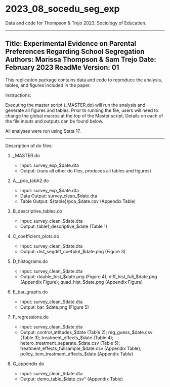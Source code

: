 # 2023_08_socedu_seg_exp

Data and code for Thompson &amp; Trejo 2023, Sociology of Education.

----------------------------------------------------------------------------------
Title: Experimental Evidence on Parental Preferences Regarding School Segregation
Authors: Marissa Thompson & Sam Trejo 
Date: February 2023
ReadMe Version: 01 
----------------------------------------------------------------------------------

This replication package contains data and code to reproduce the analysis, tables, 
and figures included in the paper. 

Instructions: 

Executing the master script (_MASTER.do) will run the analysis and generate all figures and tables. 
Prior to running the file, users will need to change the global macros at the top of the 
Master script. Details on each of the file inputs and outputs can be found below. 

All analyses were run using Stata 17. 

----------------------------------------------------------------------------------

Description of do files: 

1. _MASTER.do
	* Input: survey_exp_$date.dta
	* Output: (runs all other do files, produces all tables and figures) 

2. A__pca_tabA2.do 
	* Input: survey_exp_$date.dta
	* Data Output: survey_clean_$date.dta
	* Table Output:	${table}/pca_$date.csv (Appendix Table)		

3. B_descriptive_tables.do
	* Input: survey_clean_$date.dta
	* Output: table1_descriptive_$date (Table 1)	

4. C_coefficient_plots.do
	* Input: survey_clean_$date.dta
	* Output: dist_segdiff_coefplot_$date.png (Figure 3)

5. D_histograms.do
	* Input: survey_clean_$date.dta
	* Output: double_hist_$date.png (Figure 4); diff_hist_full_$date.png (Appendix Figure); quad_hist_$date.png (Appendix Figure)

6. E_bar_graphs.do
	* Input: survey_clean_$date.dta
	* Output: bar_$date.png (Figure 5)

7. F_regressions.do
	* Input: survey_clean_$date.dta
	* Output: control_attitudes_$date (Table 2); reg_guess_$date.csv (Table 3); treatment_effects_$date (Table 4); hetero_treatment_separate_$date.csv (Table 5); treatment_effects_fullsample_$date.csv (Appendix Table); policy_item_treatment_effects_$date (Appendix Table)

8. G_appendix.do
	* Input: survey_clean_$date.dta
	* Output: demo_table_$date.csv" (Appendix Table)

